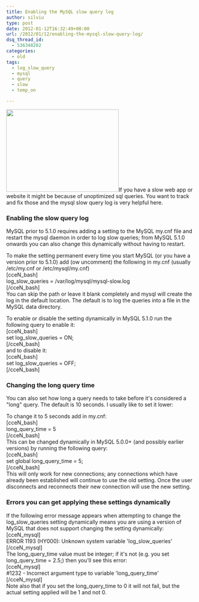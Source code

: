 ```yaml
---
title: Enabling the MySQL slow query log
author: silviu
type: post
date: 2012-01-12T16:32:49+00:00
url: /2012/01/12/enabling-the-mysql-slow-query-log/
dsq_thread_id:
  - 536348202
categories:
  - old
tags:
  - log_slow_query
  - mysql
  - query
  - slow
  - temp_on

---
```

<img decoding="async" loading="lazy" class="alignleft wp-image-1996 size-medium" title="Logo-mysql" src="http://blog.silviuvulcan.ro/wp-content/uploads/sites/2/2012/01/Logo-mysql-300x219.jpg" alt="" width="300" height="219" />If you have a slow web app or website it might be because of unoptimized sql queries. You want to track and fix those and the mysql slow query log is very helpful here.

### Enabling the slow query log

MySQL prior to 5.1.0 requires adding a setting to the MySQL my.cnf file and restart the mysql daemon in order to log slow queries; from MySQL 5.1.0 onwards you can also change this dynamically without having to restart.

To make the setting permanent every time you start MySQL (or you have a version prior to 5.1.0) add (ow uncomment) the following in my.cnf (usually /etc/my.cnf or /etc/mysql/my.cnf)  
[cceN_bash]  
log\_slow\_queries = /var/log/mysql/mysql-slow.log  
[/cceN_bash]  
You can skip the path or leave it blank completely and mysql will create the log in the default location. The default is to log the queries into a file in the MySQL data directory.

To enable or disable the setting dynamically in MySQL 5.1.0 run the following query to enable it:  
[cceN_bash]  
set log\_slow\_queries = ON;  
[/cceN_bash]  
and to disable it:  
[cceN_bash]  
set log\_slow\_queries = OFF;  
[/cceN_bash]

### Changing the long query time

You can also set how long a query needs to take before it's considered a "long" query. The default is 10 seconds. I usually like to set it lower:

To change it to 5 seconds add in my.cnf:  
[cceN_bash]  
long\_query\_time = 5  
[/cceN_bash]  
This can be changed dynamically in MySQL 5.0.0+ (and possibly earlier versions) by running the following query:  
[cceN_bash]  
set global long\_query\_time = 5;  
[/cceN_bash]  
This will only work for new connections; any connections which have already been established will continue to use the old setting. Once the user disconnects and reconnects their new connection will use the new setting.

### Errors you can get applying these settings dynamically

If the following error message appears when attempting to change the log\_slow\_queries setting dynamically means you are using a version of MySQL that does not support changing the setting dynamically:  
[cceN_mysql]  
ERROR 1193 (HY000): Unknown system variable 'log\_slow\_queries'  
[/cceN_mysql]  
The long\_query\_time value must be integer; if it's not (e.g. you set long\_query\_time = 2.5;) then you'll see this error:  
[cceN_mysql]  
#1232 - Incorrect argument type to variable 'long\_query\_time'  
[/cceN_mysql]  
Note also that if you set the long\_query\_time to 0 it will not fail, but the actual setting applied will be 1 and not 0.